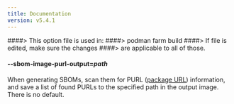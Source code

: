 ```yaml
---
title: Documentation
version: v5.4.1
---
```


####> This option file is used in:
####>   podman farm build
####> If file is edited, make sure the changes
####> are applicable to all of those.
#### **--sbom-image-purl-output**=*path*

When generating SBOMs, scan them for PURL ([package
URL](https://github.com/package-url/purl-spec/blob/master/PURL-SPECIFICATION.rst))
information, and save a list of found PURLs to the specified path in the output
image.  There is no default.
